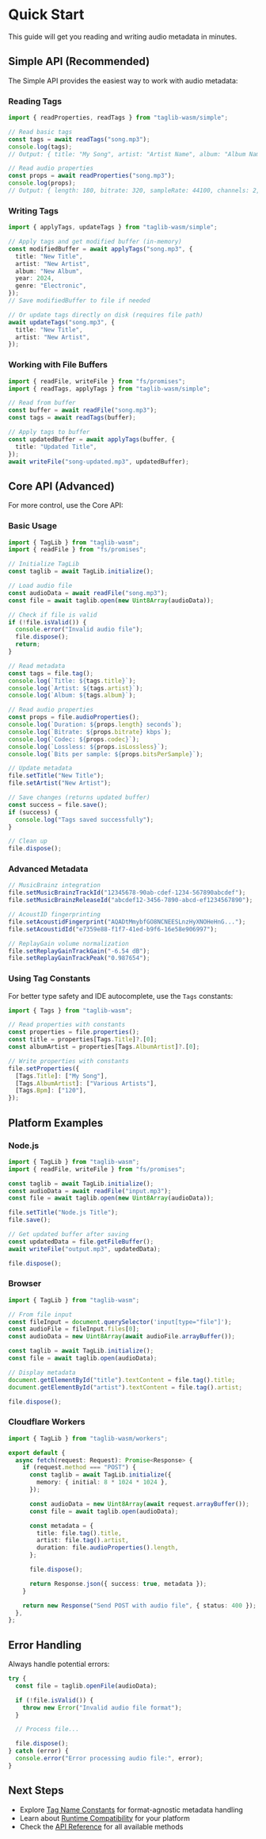 # Quick Start

This guide will get you reading and writing audio metadata in minutes.

## Simple API (Recommended)

The Simple API provides the easiest way to work with audio metadata:

### Reading Tags

```typescript
import { readProperties, readTags } from "taglib-wasm/simple";

// Read basic tags
const tags = await readTags("song.mp3");
console.log(tags);
// Output: { title: "My Song", artist: "Artist Name", album: "Album Name", ... }

// Read audio properties
const props = await readProperties("song.mp3");
console.log(props);
// Output: { length: 180, bitrate: 320, sampleRate: 44100, channels: 2, codec: "MP3", isLossless: false, bitsPerSample: 16 }
```

### Writing Tags

```typescript
import { applyTags, updateTags } from "taglib-wasm/simple";

// Apply tags and get modified buffer (in-memory)
const modifiedBuffer = await applyTags("song.mp3", {
  title: "New Title",
  artist: "New Artist",
  album: "New Album",
  year: 2024,
  genre: "Electronic",
});
// Save modifiedBuffer to file if needed

// Or update tags directly on disk (requires file path)
await updateTags("song.mp3", {
  title: "New Title",
  artist: "New Artist",
});
```

### Working with File Buffers

```typescript
import { readFile, writeFile } from "fs/promises";
import { readTags, applyTags } from "taglib-wasm/simple";

// Read from buffer
const buffer = await readFile("song.mp3");
const tags = await readTags(buffer);

// Apply tags to buffer
const updatedBuffer = await applyTags(buffer, {
  title: "Updated Title",
});
await writeFile("song-updated.mp3", updatedBuffer);
```

## Core API (Advanced)

For more control, use the Core API:

### Basic Usage

```typescript
import { TagLib } from "taglib-wasm";
import { readFile } from "fs/promises";

// Initialize TagLib
const taglib = await TagLib.initialize();

// Load audio file
const audioData = await readFile("song.mp3");
const file = await taglib.open(new Uint8Array(audioData));

// Check if file is valid
if (!file.isValid()) {
  console.error("Invalid audio file");
  file.dispose();
  return;
}

// Read metadata
const tags = file.tag();
console.log(`Title: ${tags.title}`);
console.log(`Artist: ${tags.artist}`);
console.log(`Album: ${tags.album}`);

// Read audio properties
const props = file.audioProperties();
console.log(`Duration: ${props.length} seconds`);
console.log(`Bitrate: ${props.bitrate} kbps`);
console.log(`Codec: ${props.codec}`);
console.log(`Lossless: ${props.isLossless}`);
console.log(`Bits per sample: ${props.bitsPerSample}`);

// Update metadata
file.setTitle("New Title");
file.setArtist("New Artist");

// Save changes (returns updated buffer)
const success = file.save();
if (success) {
  console.log("Tags saved successfully");
}

// Clean up
file.dispose();
```

### Advanced Metadata

```typescript
// MusicBrainz integration
file.setMusicBrainzTrackId("12345678-90ab-cdef-1234-567890abcdef");
file.setMusicBrainzReleaseId("abcdef12-3456-7890-abcd-ef1234567890");

// AcoustID fingerprinting
file.setAcoustidFingerprint("AQADtMmybfGO8NCNEESLnzHyXNOHeHnG...");
file.setAcoustidId("e7359e88-f1f7-41ed-b9f6-16e58e906997");

// ReplayGain volume normalization
file.setReplayGainTrackGain("-6.54 dB");
file.setReplayGainTrackPeak("0.987654");
```

### Using Tag Constants

For better type safety and IDE autocomplete, use the `Tags` constants:

```typescript
import { Tags } from "taglib-wasm";

// Read properties with constants
const properties = file.properties();
const title = properties[Tags.Title]?.[0];
const albumArtist = properties[Tags.AlbumArtist]?.[0];

// Write properties with constants
file.setProperties({
  [Tags.Title]: ["My Song"],
  [Tags.AlbumArtist]: ["Various Artists"],
  [Tags.Bpm]: ["120"],
});
```

## Platform Examples

### Node.js

```typescript
import { TagLib } from "taglib-wasm";
import { readFile, writeFile } from "fs/promises";

const taglib = await TagLib.initialize();
const audioData = await readFile("input.mp3");
const file = await taglib.open(new Uint8Array(audioData));

file.setTitle("Node.js Title");
file.save();

// Get updated buffer after saving
const updatedData = file.getFileBuffer();
await writeFile("output.mp3", updatedData);

file.dispose();
```

### Browser

```typescript
import { TagLib } from "taglib-wasm";

// From file input
const fileInput = document.querySelector('input[type="file"]');
const audioFile = fileInput.files[0];
const audioData = new Uint8Array(await audioFile.arrayBuffer());

const taglib = await TagLib.initialize();
const file = await taglib.open(audioData);

// Display metadata
document.getElementById("title").textContent = file.tag().title;
document.getElementById("artist").textContent = file.tag().artist;

file.dispose();
```

### Cloudflare Workers

```typescript
import { TagLib } from "taglib-wasm/workers";

export default {
  async fetch(request: Request): Promise<Response> {
    if (request.method === "POST") {
      const taglib = await TagLib.initialize({
        memory: { initial: 8 * 1024 * 1024 },
      });

      const audioData = new Uint8Array(await request.arrayBuffer());
      const file = await taglib.open(audioData);

      const metadata = {
        title: file.tag().title,
        artist: file.tag().artist,
        duration: file.audioProperties().length,
      };

      file.dispose();

      return Response.json({ success: true, metadata });
    }

    return new Response("Send POST with audio file", { status: 400 });
  },
};
```

## Error Handling

Always handle potential errors:

```typescript
try {
  const file = taglib.openFile(audioData);

  if (!file.isValid()) {
    throw new Error("Invalid audio file format");
  }

  // Process file...

  file.dispose();
} catch (error) {
  console.error("Error processing audio file:", error);
}
```

## Next Steps

- Explore [Tag Name Constants](/Tag-Name-Constants.md) for format-agnostic
  metadata handling
- Learn about [Runtime Compatibility](/Runtime-Compatibility.md) for your
  platform
- Check the [API Reference](/API.md) for all available methods
